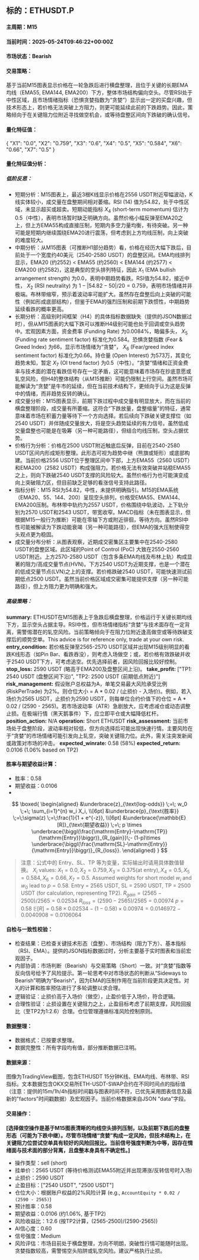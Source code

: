 ## 标的：ETHUSDT.P
#### 主周期：M15
#### 当前时间：2025-05-24T09:46:22+00:00Z
#### 市场状态：Bearish

#### 交易策略：
基于当前M15图表显示价格在一轮急跌后进行横盘整理，且位于关键的长期EMA均线（EMA55, EMA144, EMA200）下方，整体市场结构偏向空头。尽管RSI处于中性区域，且市场情绪指标（恐惧贪婪指数为“贪婪”）显示出一定的买盘兴趣，但技术形态上，若价格无法突破上方阻力，则更可能延续此前的下跌趋势。因此，策略倾向于在关键阻力位附近寻找做空机会，或等待盘整区间向下跌破的确认信号。

#### 量化特征值：
{
  "X1": "0.0",
  "X2": "0.759",
  "X3": "0.6",
  "X4": "0.5",
  "X5": "0.584",
  "X6": "0.66",
  "X7": "0.5"
}
#### 量化特征值分析：
##### 低阶反思：
- 短期分析：M15图表上，最近3根K线显示价格在2556 USDT附近窄幅波动，K线实体较小，成交量在盘整期间相对萎缩。RSI (14) 值为54.82，处于中性区域，未显示超买或超卖。短期动能指标 $X_4$ (short-term momentum) 估计为0.5（中性），表明市场暂时缺乏明确方向。虽然价格小幅反弹至EMA20之上，但上方EMA55构成直接压制，短期内多空力量均衡，有待突破。另一种可能是短期内继续围绕EMA20进行震荡，但考虑到上方均线压制，向上突破的难度较大。
- 中期分析：从M15图表（可推断H1部分趋势）看，价格在经历大幅下跌后，目前处于一个宽度约40美元（2540-2580 USDT）的盘整区间。EMA均线排列显示，EMA20 (约2552) < EMA55 (约2560) < EMA144 (约2577) < EMA200 (约2582)，这是典型的空头排列特征，因此 $X_1$ (EMA bullish arrangement strength) 为0.0，表明中期趋势看跌。RSI值为54.82，接近中性， $X_2$ (RSI neutrality) 为 $1 - |54.82-50|/20 = 0.759$，表明市场情绪并非极端。布林带缩窄，预示着波动率可能扩大。虽然存在盘整后向上突破的可能性（例如形成底部结构），但鉴于EMA的强烈压制和前期下跌惯性，中期趋势延续看跌的概率更高。
- 长期分析：高级别时间框架（H4）的具体指标数据缺失（提供的JSON数据过时），但从M15图表的大幅下跌可以推断H4级别可能也处于回调或空头趋势中。宏观因素方面，资金费率 (Funding Rate) 为0.0084%，略偏多头， $X_5$ (Funding rate sentiment factor) 标准化为0.584。恐惧贪婪指数 (Fear & Greed Index) 为66，显示市场情绪为“贪婪”， $X_6$ (Fear/greed index sentiment factor) 标准化为0.66。持仓量 (Open Interest) 为573万，其变化趋势未知，暂定 $X_7$ (OI trend factor) 为0.5（中性）。“贪婪”情绪和正资金费率与技术面的潜在看跌信号存在一定矛盾，这可能意味着市场存在抄底意愿或轧空风险，但H4的整体结构（从M15推断）可能仍限制上行空间。虽然市场可能解读为“贪婪”是牛市的延续，但在当前技术结构下，更倾向于认为这是反弹中的情绪，而非趋势反转的确认。
- 成交量分析：M15图表显示，前期下跌过程中成交量有明显放大，而在当前的横盘整理阶段，成交量有所萎缩。这符合“下跌放量，盘整缩量”的特征，通常意味着市场在积蓄力量等待下一个方向选择。若后续向下跌破关键支撑位（如2540 USDT）并伴随成交量放大，将是空头趋势延续的有力信号。虽然低成交量盘整也可能是在吸筹（另一种可能路径），但结合均线压制，空头占据优势。
- 价格行为分析：价格在2500 USDT附近触底后反弹，目前在2540-2580 USDT区间内形成矩形整理。此形态可视为趋势中继（熊旗或矩形）或底部构建。当前价格2556 USDT位于整理区间中下部，上方EMA55（2560 USDT）和EMA200（2582 USDT）构成强阻力。若价格无法有效突破并站稳EMA55之上，则向下跌破2540 USDT支撑的风险较大。虽然价格行为也可能演变成向上突破阻力区，但目前缺乏足够的看涨信号支持此路径。
- 指标分析：M15 RSI为54.82，中性，未提供明确指引。M15的EMA系统（EMA20、55、144、200）呈现空头排列，价格受EMA55、EMA144、EMA200压制。布林带中轨约为2557 USDT，价格围绕中轨波动，上下轨分别为2570 USDT和2543 USDT，带宽收窄。MACD指标（未在图表显示，但根据M15一般行为推断）可能在零轴下方或附近徘徊，等待方向。虽然RSI中性可能被解读为下跌动能衰竭（另一种可能路径），但EMA的强大压制使得空头观点更为稳固。
- 成交量分布分析：从图表观察，近期成交密集区主要集中在2540-2580 USDT的盘整区域。此区域的Point of Control (PoC) 大致在2550-2560 USDT附近。上方2570-2580 USDT（包含多条EMA均线及布林上轨）构成显著的阻力/高成交量节点(HVN)。下方2540 USDT为近期支撑，也是一个潜在的低成交量节点(LVN)之上的支撑。若价格跌破2540 USDT，可能快速测试前期低点2500 USDT。虽然当前价格区域成交密集可能提供支撑（另一种可能路径），但上方阻力更为明确和强大。
##### 高级策略：
**summary:** ETHUSDT在M15图表上于急跌后横盘整理，价格运行于关键长期均线下方，显示空头占据主导。RSI中性，但市场情绪指标“贪婪”与技术面存在一定背离，需警惕潜在的轧空风险。当前策略倾向于在阻力位附近逢高做空或等待跌破支撑后的顺势空单。This advice is for reference only, trade at your own risk.
**entry_condition:** 若价格反弹至2565-2570 USDT区域并出现M15级别明显的看跌K线形态（如Pin Bar、看跌吞没），则考虑入场做空；或，若价格有效跌破并收于2540 USDT下方，可考虑追空。优先选择前者，因风险回报比较好控制。
**stop_loss:** 2590 USDT (略高于EMA200及盘整区间上沿)。
**take_profit:** ["TP1: 2540 USDT (盘整区间下沿)", "TP2: 2500 USDT (前期低点附近)"]
**risk_management:** 假设账户总权益为A，单笔交易最大风险承受比例 (RiskPerTrade) 为2%。则仓位大小 = A * 0.02 / (止损价 - 入场价)。例如，若入场价为2565 USDT，止损价为2590 USDT，则每单位合约价值下的仓位 = A * 0.02 / (2590 - 2565)。若市场波动率（ATR）急剧放大，应考虑减仓或动态调整止损。在极端行情（黑天鹅事件）下，应立即平仓或大幅降低杠杆。
**position_action:** N/A
**operation:** Short ETHUSDT
**risk_assessment:** 当前市场处于盘整阶段，波动率相对较低，但方向选择后可能出现快速行情。主要风险在于“贪婪”的市场情绪可能引发向上轧空，突破关键阻力位。此外，需关注突发新闻或政策对市场的冲击。
**expected_winrate:** 0.58 (58%)
**expected_return:** 0.0106 (1.06% based on TP2)

#### 胜率与期望收益计算：
- 胜率：0.58
- 期望收益：0.0106
- 
$$
\boxed{
\begin{aligned}
&\underbrace{z}_{\text{log-odds}}
\;=\; w_0 \;+\; \sum_{i=1}^{n} w_i X_i, \\[6pt]
&\underbrace{p}_{\text{胜率}}
\;=\;\sigma(z)
\;=\;\frac{1}{1 + e^{-z}}, \\[6pt]
&\underbrace{\mathbb{E}[R]}_{\text{期望收益}}
\;=\; p \times \underbrace{\biggl(\frac{\mathrm{Entry}-\mathrm{TP}}{\mathrm{Entry}}\biggr)}_{R_{gain}}\;-
(1-p)\times \underbrace{\biggl(\frac{\mathrm{SL}-\mathrm{Entry}}{\mathrm{Entry}}\biggr)}_{R_{loss}}.
\end{aligned}
}
$$



> 注意：公式中的 Entry、SL、TP 等为变量，实际输出时请用具体数值替换。
> $X_i$ values: $X_1=0.0, X_2=0.759, X_3=0.375 (\text{at entry}), X_4=0.5, X_5=0.584, X_6=0.66, X_7=0.5$.
> Assumed weights for short model $w_i$ and $w_0$ lead to $p=0.58$.
> Entry = 2565 USDT, SL = 2590 USDT, TP = 2500 USDT (for calculation, representing TP2).
> $R_{gain} = (2565 - 2500) / 2565 = 0.02534$
> $R_{loss} = (2590 - 2565) / 2565 = 0.00974$
> $p = 0.58$
> $\mathbb{E}[R] = 0.58 \times 0.02534 - (1-0.58) \times 0.00974 = 0.0146972 - 0.0040908 = 0.0106064$

#### 自检与一致性校验：
- 检查结果：已检查关键技术形态（盘整）、市场结构（阻力下方）、基本指标（RSI、EMA）。提供的JSON指标数据过时，分析主要基于实时图表和当前宏观因子。
- 内部协调：市场判断（Bearish）与交易策略（Short）一致。对“贪婪”指数等反向信号给予了风险提示。第一轮思考中对市场状态的判断从“Sideways to Bearish”明确为“Bearish”，因为EMA的压制作用在当前阶段更具决定性。对$X_i$的计算和胜率预估进行了多轮调整以求合理。
- 逻辑验证：止损价高于入场价（做空），止盈价低于入场价，符合逻辑。
- 合理性验证：止损设置在关键阻力之上，止盈目标考虑了前期支撑，风险回报比（至TP2为1:2.6）合理。仓位管理遵循标准风险控制原则。

#### 数据整理：
- 数据格式：已按要求整理。
- 数据完整性：所有字段均有值，部分推断数据已注明。

#### 数据来源：
图像为TradingView截图，包含ETHUSDT 15分钟K线、EMA均线、布林带、RSI指标。文本数据包含OKX交易所ETH-USDT-SWAP合约在不同时间点的指标值（注意：提供的15m/1h/4h指标时间戳与图表时间不符，已优先采用图表信息及最新的"factors"时间戳数据）及宏观因子。当前价格数据来自JSON "data"字段。

#### 交易操作：
**[选择做空操作是基于M15图表清晰的均线空头排列压制，以及前期下跌后的盘整形态（可能为下跌中继）。尽管市场情绪“贪婪”构成一定风险，但技术结构上，在关键阻力位尝试空单具有较好的风险回报比。当前信号强度判断为中等，因存在情绪面与技术面的部分背离，且盘整本身具有不确定性。]**
- 操作类型：sell (short)
- 挂单价：2565 USDT (等待价格测试EMA55附近并出现滞涨/反转信号时入场)
- 止损价：2590 USDT
- 止盈目标：["2540 USDT", "2500 USDT"]
- 仓位大小：根据账户权益的2%风险计算 (e.g., `AccountEquity * 0.02 / (2590 - 2565)`)
- 预计胜率：0.58
- 期望收益：0.0106 (约1.06%, 基于TP2)
- 风险收益比：1:2.6 (按TP2计算，(2565-2500)/(2590-2565))
- AI信心度：0.60
- 信号强度：Medium
- 风险评估：市场目前处于横盘整理，方向不明朗，突破性行情可能随时出现。贪婪指数较高，需警惕空头陷阱或轧空风险。建议严格执行止损。